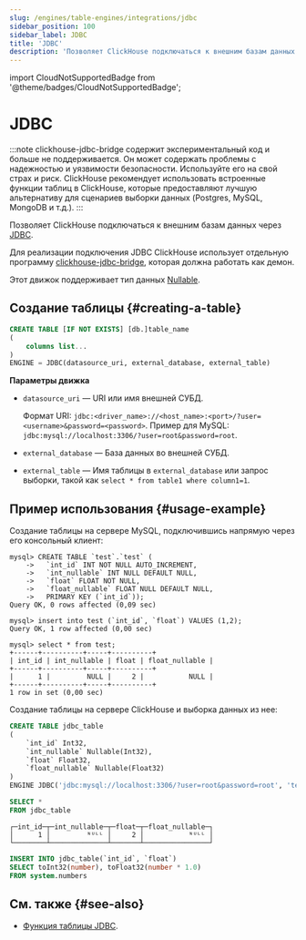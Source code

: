 ```yaml
---
slug: /engines/table-engines/integrations/jdbc
sidebar_position: 100
sidebar_label: JDBC
title: 'JDBC'
description: 'Позволяет ClickHouse подключаться к внешним базам данных через JDBC.'
---
```


import CloudNotSupportedBadge from '@theme/badges/CloudNotSupportedBadge';


# JDBC

<CloudNotSupportedBadge/>

:::note
clickhouse-jdbc-bridge содержит экспериментальный код и больше не поддерживается. Он может содержать проблемы с надежностью и уязвимости безопасности. Используйте его на свой страх и риск. 
ClickHouse рекомендует использовать встроенные функции таблиц в ClickHouse, которые предоставляют лучшую альтернативу для сценариев выборки данных (Postgres, MySQL, MongoDB и т.д.).
:::

Позволяет ClickHouse подключаться к внешним базам данных через [JDBC](https://en.wikipedia.org/wiki/Java_Database_Connectivity).

Для реализации подключения JDBC ClickHouse использует отдельную программу [clickhouse-jdbc-bridge](https://github.com/ClickHouse/clickhouse-jdbc-bridge), которая должна работать как демон.

Этот движок поддерживает тип данных [Nullable](../../../sql-reference/data-types/nullable.md).

## Создание таблицы {#creating-a-table}

``` sql
CREATE TABLE [IF NOT EXISTS] [db.]table_name
(
    columns list...
)
ENGINE = JDBC(datasource_uri, external_database, external_table)
```

**Параметры движка**

- `datasource_uri` — URI или имя внешней СУБД.

    Формат URI: `jdbc:<driver_name>://<host_name>:<port>/?user=<username>&password=<password>`.
    Пример для MySQL: `jdbc:mysql://localhost:3306/?user=root&password=root`.

- `external_database` — База данных во внешней СУБД.

- `external_table` — Имя таблицы в `external_database` или запрос выборки, такой как `select * from table1 where column1=1`.

## Пример использования {#usage-example}

Создание таблицы на сервере MySQL, подключившись напрямую через его консольный клиент:

``` text
mysql> CREATE TABLE `test`.`test` (
    ->   `int_id` INT NOT NULL AUTO_INCREMENT,
    ->   `int_nullable` INT NULL DEFAULT NULL,
    ->   `float` FLOAT NOT NULL,
    ->   `float_nullable` FLOAT NULL DEFAULT NULL,
    ->   PRIMARY KEY (`int_id`));
Query OK, 0 rows affected (0,09 sec)

mysql> insert into test (`int_id`, `float`) VALUES (1,2);
Query OK, 1 row affected (0,00 sec)

mysql> select * from test;
+------+----------+-----+----------+
| int_id | int_nullable | float | float_nullable |
+------+----------+-----+----------+
|      1 |         NULL |     2 |           NULL |
+------+----------+-----+----------+
1 row in set (0,00 sec)
```

Создание таблицы на сервере ClickHouse и выборка данных из нее:

``` sql
CREATE TABLE jdbc_table
(
    `int_id` Int32,
    `int_nullable` Nullable(Int32),
    `float` Float32,
    `float_nullable` Nullable(Float32)
)
ENGINE JDBC('jdbc:mysql://localhost:3306/?user=root&password=root', 'test', 'test')
```

``` sql
SELECT *
FROM jdbc_table
```

``` text
┌─int_id─┬─int_nullable─┬─float─┬─float_nullable─┐
│      1 │         ᴺᵁᴸᴸ │     2 │           ᴺᵁᴸᴸ │
└────────┴──────────────┴───────┴────────────────┘
```

``` sql
INSERT INTO jdbc_table(`int_id`, `float`)
SELECT toInt32(number), toFloat32(number * 1.0)
FROM system.numbers
```

## См. также {#see-also}

- [Функция таблицы JDBC](../../../sql-reference/table-functions/jdbc.md).
